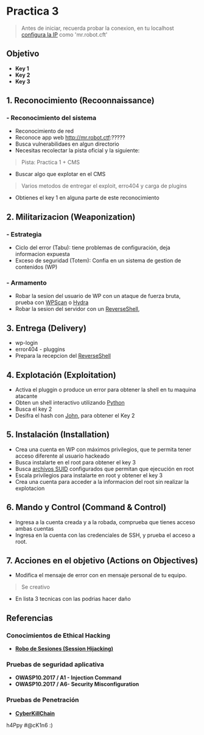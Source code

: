 # Practica 3 

> Antes de iniciar, recuerda probar la conexion, en tu localhost [configura la IP](https://github.com/heanczko311299/githack/blob/main/Trucos/Pentest.md) como 'mr.robot.cft'

## Objetivo
* **Key 1**
* **Key 2**
* **Key 3**

## 1. Reconocimiento (Recoonnaissance)
### - Reconocimiento del sistema
- Reconocimiento de red
- Reconoce app web http://mr.robot.ctf:?????
- Busca vulnerabilidaes en algun directorio
- Necesitas recolectar la pista oficial y la siguiente:
> Pista: Practica 1 + CMS
- Buscar algo que explotar en el CMS
> Varios metodos de entregar el exploit, erro404 y carga de plugins
- Obtienes el key 1 en alguna parte de este reconocimiento

## 2. Militarizacion (Weaponization)
### - Estrategia
- Ciclo del error (Tabu): tiene problemas de configuración, deja informacion expuesta
- Exceso de seguridad (Totem):  Confia en un sistema de gestion de contenidos (WP)
	
### - Armamento 
- Robar la sesion del usuario de WP con un ataque de fuerza bruta, prueba con [WPScan](https://github.com/wpscanteam/wpscan/blob/master/README.md) o [Hydra](https://github.com/vanhauser-thc/thc-hydra/blob/master/README.md)
- Robar la sesion del servidor con un [ReverseShell](https://github.com/heanczko311299/githack/blob/main/Trucos/ReverseShell.md), 

## 3. Entrega (Delivery)
- wp-login
- error404 - pluggins
- Prepara la recepcion del [ReverseShell](https://github.com/heanczko311299/githack/blob/main/Trucos/ReverseShell.md)
		
## 4. Explotación (Exploitation)
- Activa el pluggin o produce un error para obtener la shell en tu maquina atacante
- Obten un shell interactivo utilizando [Python](https://github.com/heanczko311299/githack/blob/main/Trucos/Pentest.md)
- Busca el key 2
- Desifra el hash con [John](https://github.com/openwall/john), para obtener el Key 2
	
## 5. Instalación (Installation)
- Crea una cuenta en WP con máximos privilegios, que te permita tener acceso diferente al usuario hackeado
- Busca instalarte en el root para obtener el key 3
- Busca [archivos SUID](https://github.com/heanczko311299/githack/blob/main/Trucos/Pentest.md) configurados que permitan que ejecución en root
- Escala privilegios para instalarte en root y obtener el key 3
- Crea una cuenta para acceder a la informacion del root sin realizar la explotacion
	
## 6. Mando y Control (Command & Control)
- Ingresa a la cuenta creada y a la robada, comprueba que tienes acceso ambas cuentas
- Ingresa en la cuenta con las credenciales de SSH, y prueba el acceso a root.
		
## 7. Acciones en el objetivo (Actions on Objectives)
- Modifica el mensaje de error con en mensaje personal de tu equipo.
> Se creativo
- En lista 3 tecnicas con las podrias hacer daño

## Referencias

### Conocimientos de Ethical Hacking
* **[Robo de Sesiones (Session Hijacking)](https://github.com/heanczko311299/CEH/blob/main/11/README.md)**

### Pruebas de seguridad aplicativa 
* **OWASP10.2017 / A1 - Injection Command** 
* **OWASP10.2017 / A6- Security Misconfiguration**

### Pruebas de Penetración
* **[CyberKillChain](https://github.com/heanczko311299/githack/tree/main/Metodologias/CyberKillChain/README.md)**

h4Ppy #@cK1n6 :)
